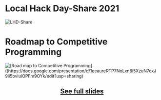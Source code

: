 
 # Local Hack Day-Share 2021



![LHD-Share](https://res.cloudinary.com/practicaldev/image/fetch/s--6NPT7AUR--/c_imagga_scale,f_auto,fl_progressive,h_900,q_auto,w_1600/https://dev-to-uploads.s3.amazonaws.com/i/tyo2pktr11zyt1bxt6s0.jpg)

# Roadmap to Competitive Programming
![[Road map to Competitive Programming]((https://docs.google.com/presentation/d/1eeaureRTP7NoLxn6i5XzuN7oxJ9ii5bvIulOPFm9OYk/edit?usp=sharing)](https://user-images.githubusercontent.com/72208365/113518860-81d10100-95a6-11eb-973d-f15c73681085.png)
<br>

[<h2 align="center">**See full slides**<h2 align="center">](https://docs.google.com/presentation/d/1eeaureRTP7NoLxn6i5XzuN7oxJ9ii5bvIulOPFm9OYk/edit?usp=sharing)
<!--
<p align="center">This is a centered caption for the image<p align="center">
(https://docs.google.com/presentation/d/1eeaureRTP7NoLxn6i5XzuN7oxJ9ii5bvIulOPFm9OYk/edit?usp=sharing)
-->

